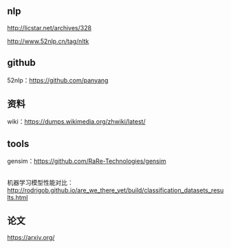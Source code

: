 
## nlp

http://licstar.net/archives/328

http://www.52nlp.cn/tag/nltk



## github
52nlp：https://github.com/panyang

## 资料
wiki：https://dumps.wikimedia.org/zhwiki/latest/


## tools
gensim：https://github.com/RaRe-Technologies/gensim

##
机器学习模型性能对比：http://rodrigob.github.io/are_we_there_yet/build/classification_datasets_results.html


## 论文
https://arxiv.org/